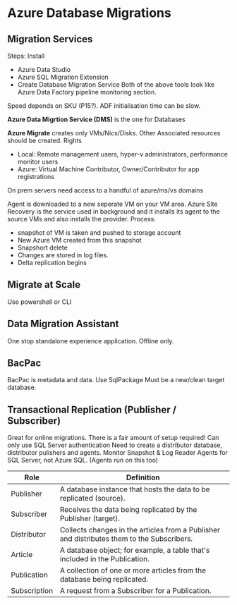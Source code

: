 # Azure Database Migrations

## Migration Services
Steps:
Install
- Azure Data Studio
- Azure SQL Migration Extension
- Create Database Migration Service
Both of the above tools look like Azure Data Factory pipeline monitoring section. 

Speed depends on SKU (P15?). ADF initialisation time can be slow.

**Azure Data Migrtion Service (DMS)**
is the one for Databases 

**Azure Migrate** creates only VMs/Nics/Disks. Other Associated resources should be created.
Rights
- Local: Remote management users, hyper-v administrators, performance monitor users
- Azure: Virtual Machine Contributor, Owner/Contributor for app registrations

On prem servers need access to a handful of azure/ms/vs domains

Agent is downloaded to a new seperate VM on your VM area.
Azure Site Recovery is the service used in background and it installs its agent to the source VMs and also installs the provider. 
Process:
- snapshot of VM is taken and pushed to storage account
- New Azure VM created from this snapshot
- Snapshort delete 
- Changes are stored in log files.
- Delta replication begins 

## Migrate at Scale 
Use powershell or CLI

## Data Migration Assistant
One stop standalone experience application. Offline only.

## BacPac
BacPac is metadata and data.
Use SqlPackage
Must be a new/clean target database.

## Transactional Replication (Publisher / Subscriber)
Great for online migrations. There is a fair amount of setup required! 
Can only use SQL Server authentication
Need to create a distributor database, distributor pulishers and agents. 
Monitor Snapshot & Log Reader Agents for SQL Server, not Azure SQL. (Agents run on this too) 

| Role	| Definition | 
| --- | --- | 
| Publisher | A database instance that hosts the data to be replicated (source). |
| Subscriber | Receives the data being replicated by the Publisher (target). |
| Distributor | Collects changes in the articles from a Publisher and distributes them to the Subscribers. |
| Article | A database object; for example, a table that's included in the Publication. |
| Publication | A collection of one or more articles from the database being replicated. |
| Subscription | A request from a Subscriber for a Publication. |